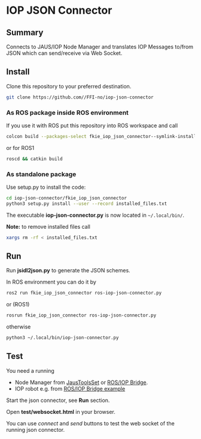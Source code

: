 # IOP JSON Connector

## Summary

Connects to JAUS/IOP Node Manager and translates IOP Messages to/from JSON which can send/receive via Web Socket.

## Install

Clone this repository to your preferred destination.

```bash
git clone https://github.com//FFI-no/iop-json-connector
```

### As ROS package inside ROS environment

If you use it with ROS put this repository into ROS workspace and call

```bash
colcon build --packages-select fkie_iop_json_connector--symlink-install
```

or for ROS1

```bash
roscd && catkin build
```

### As standalone package

Use setup.py to install the code:

```bash
cd iop-json-connector/fkie_iop_json_connector
python3 setup.py install --user --record installed_files.txt
```

The executable **iop-json-connector.py** is now located in `~/.local/bin/`.

**Note:** to remove installed files call

```bash
xargs rm -rf < installed_files.txt
```

## Run

Run **jsidl2json.py** to generate the JSON schemes.

In ROS environment you can do it by

```bash
ros2 run fkie_iop_json_connector ros-iop-json-connector.py
```

or (ROS1)

```bash
rosrun fkie_iop_json_connector ros-iop-json-connector.py
```

otherwise

```bash
python3 ~/.local/bin/iop-json-connector.py
```

## Test

You need a running

- Node Manager from [JausToolsSet][jts] or [ROS/IOP Bridge][ros-iop-bridge].
- IOP robot e.g. from [ROS/IOP Bridge example][ros-iop-bridge-example]

Start the json connector, see **Run** section.

Open **test/websocket.html** in your browser.

You can use _connect_ and _send_ buttons to test the web socket of the running json connector.

[jts]: https://github.com/jaustoolset/jaustoolset
[ros-iop-bridge]: https://github.com/fkie/iop_node_manager
[ros-iop-bridge-example]: https://github.com/fkie/iop_examples/tree/master/fkie_iop_cfg_sim_turtle
